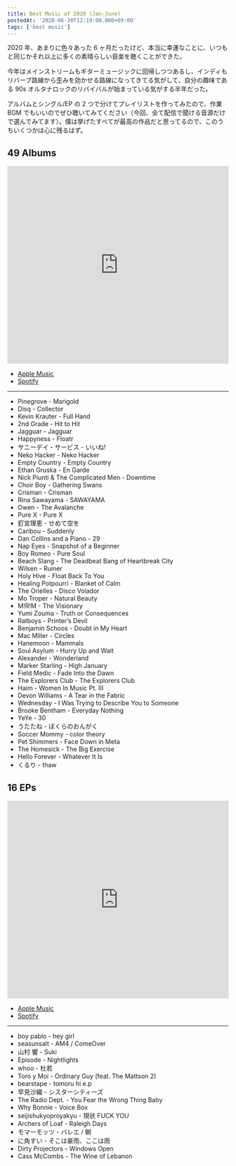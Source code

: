```yaml
---
title: Best Music of 2020 (Jan-June)
postedAt: '2020-06-30T12:19:00.000+09:00'
tags: ['best music']
---
```


2020 年、あまりに色々あった 6 ヶ月だったけど、本当に幸運なことに、いつもと同じかそれ以上に多くの素晴らしい音楽を聴くことができた。

今年はメインストリームもギターミュージックに回帰しつつあるし、インディもリバーブ路線から歪みを効かせる路線になってきてる気がして、自分の趣味である 90s オルタナロックのリバイバルが始まっている気がする半年だった。

アルバムとシングル/EP の 2 つで分けてプレイリストを作ってみたので、作業 BGM でもいいのでぜひ聴いてみてください（今回、全て配信で聞ける音源だけで選んでみてます）。僕は挙げたすべてが最高の作品だと思ってるので、このうちいくつかは心に残るはず。

## 49 Albums

<iframe allow="autoplay *; encrypted-media *;" frameborder="0" height="450" style="width:100%;max-width:660px;overflow:hidden;background:transparent;" sandbox="allow-forms allow-popups allow-same-origin allow-scripts allow-storage-access-by-user-activation allow-top-navigation-by-user-activation" src="https://embed.music.apple.com/jp/playlist/best-music-of-2020-jan-june/pl.u-4JomMNbtMZjkWr?app=music&amp;at=1000lR8X"></iframe>

- [Apple Music](https://music.apple.com/jp/playlist/best-music-of-2020-jan-june/pl.u-4JomMNbtMZjkWr)
- [Spotify](https://open.spotify.com/playlist/2B5b1yyE42WyMvWJb7K2iv?si=leUwGpsHSRqq0bxZ7ZT4uA)

---

- Pinegrove - Marigold
- Disq - Collector
- Kevin Krauter - Full Hand
- 2nd Grade - Hit to Hit
- Jagguar - Jagguar
- Happyness - Floatr
- サニーデイ・サービス - いいね!
- Neko Hacker - Neko Hacker
- Empty Country - Empty Country
- Ethan Gruska - En Garde
- Nick Piunti & The Complicated Men - Downtime
- Choir Boy - Gathering Swans
- Crisman - Crisman
- Rina Sawayama - SAWAYAMA
- Owen - The Avalanche
- Pure X - Pure X
- 釘宮理恵 - せめて空を
- Caribou - Suddenly
- Dan Collins and a Piano - 29
- Nap Eyes - Snapshot of a Beginner
- Boy Romeo - Pure Soul
- Beach Slang - The Deadbeat Bang of Heartbreak City
- Wilsen - Ruiner
- Holy Hive - Float Back To You
- Healing Potpourri - Blanket of Calm
- The Orielles - Disco Volador
- Mo Troper - Natural Beauty
- M!R!M - The Visionary
- Yumi Zouma - Truth or Consequences
- Ratboys - Printer’s Devil
- Benjamin Schoos - Doubt in My Heart
- Mac Miller - Circles
- Hanemoon - Mammals
- Soul Asylum - Hurry Up and Wait
- Alexander - Wonderland
- Marker Starling - High January
- Field Medic - Fade Into the Dawn
- The Explorers Club - The Explorers Club
- Haim - Women In Music Pt. III
- Devon Williams - A Tear in the Fabric
- Wednesday - I Was Trying to Describe You to Someone
- Brooke Bentham - Everyday Nothing
- YeYe - 30
- うたたね - ぼくらのおんがく
- Soccer Mommy - color theory
- Pet Shimmers - Face Down in Meta
- The Homesick - The Big Exercise
- Hello Forever - Whatever It Is
- くるり - thaw

## 16 EPs

<iframe allow="autoplay *; encrypted-media *;" frameborder="0" height="450" style="width:100%;max-width:660px;overflow:hidden;background:transparent;" sandbox="allow-forms allow-popups allow-same-origin allow-scripts allow-storage-access-by-user-activation allow-top-navigation-by-user-activation" src="https://embed.music.apple.com/jp/playlist/best-singles-eps-of-2020-jan-june/pl.u-qxyl7jJTXRlkK4?app=music&amp;at=1000lR8X"></iframe>

- [Apple Music](https://music.apple.com/jp/playlist/best-singles-eps-of-2020-jan-june/pl.u-qxyl7jJTXRlkK4)
- [Spotify](https://open.spotify.com/playlist/6Wk91o1Ux5jEjkDtLWeTJ0)

---

- boy pablo - hey girl
- seasunsalt - AM4 / ComeOver
- 山村 響 - Suki
- Episode - Nightlights
- whoo - 杜若
- Toro y Moi - Ordinary Guy (feat. The Mattson 2)
- bearstape - tomoru hi e.p
- 早見沙織 - シスターシティーズ
- The Radio Dept. - You Fear the Wrong Thing Baby
- Why Bonnie - Voice Box
- seijishukyoproyakyu - 現状 FUCK YOU
- Archers of Loaf - Raleigh Days
- モマーモッツ - バレエ / 朝
- に角すい - そこは豪雨、ここは雨
- Dirty Projectors - Windows Open
- Cass McCombs - The Wine of Lebanon
